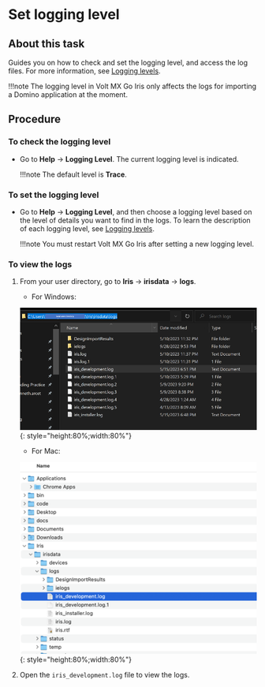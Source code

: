 # Set logging level

## About this task

Guides you on how to check and set the logging level, and access the log files. For more information, see [Logging levels](../references/reflogginglevels.md). 

!!!note
    The logging level in Volt MX Go Iris only affects the logs for importing a Domino application at the moment.

## Procedure

### To check the logging level

- Go to **Help** &rarr; **Logging Level**. The current logging level is indicated.

    !!!note
        The default level is **Trace**. 

### To set the logging level

- Go to **Help** &rarr; **Logging Level**, and then choose a logging level based on the level of details you want to find in the logs. To learn the description of each logging level, see [Logging levels](../references/reflogginglevels.md).

    !!!note
        You must restart Volt MX Go Iris after setting a new logging level.

### To view the logs

1. From your user directory, go to **Iris** &rarr; **irisdata** &rarr; **logs**. 

    - For Windows:

    ![Windows directory](../assets/images/diloggingwin.png){: style="height:80%;width:80%"}


    - For Mac:

    ![Mac directory](../assets/images/dilogging.png){: style="height:80%;width:80%"}

2. Open the `iris_development.log` file to view the logs.

